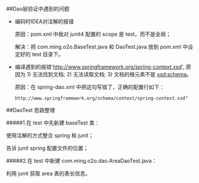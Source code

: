 ##Dao层验证中遇到的问题

- 编码时IDEA对注解的报错

  原因：pom.xml 中我对 junit4 配置的 scope 是 test，而不是全局；

  解决：把 com.ming.o2o.BaseTest.java 和 DaoTest.java 放到 pom.xml 中设定好的 test 目录下。

  

- 编译遇到的报错'http://www.springframework.org/spring-context.xsd', 原因为 1) 无法找到文档; 2) 无法读取文档; 3) 文档的根元素不是 <xsd:schema>。

  原因：在 spring-dao.xml 中把这句写错了，正确的配置行如下：

  ```
  http://www.springframework.org/schema/context/spring-context.xsd"
  ```



##DaoTest 思路整理

#####1.在 test 中先新建 baseTest 类：

使用注解的方式整合 spring 和 junit；

告诉 junit spring 配置文件的位置；

#####2.在 test 中新建 com.ming.o2o.dao.AreaDaoTest.java：

利用 junit 获取 area 表的表长信息。